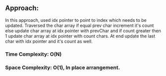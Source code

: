 ## Approach:
In this approach, used idx pointer to point to index which needs to be updated. Traversed the char array if equal prev char increment it's count else update char array at idx pointer with prevChar and if count greater then 1 update char array at idx pointer with count chars. At end update the last char with idx pointer and it's count as well.
​
### Time Complexity: O(N)
### Space Complexity: O(1), In place arrangement.